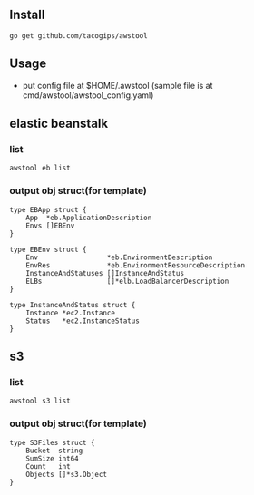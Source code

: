 ## Install
```
go get github.com/tacogips/awstool
```

## Usage
- put config file at $HOME/.awstool (sample file is at cmd/awstool/awstool_config.yaml)


## elastic beanstalk
### list

```
awstool eb list
```
### output obj struct(for template)

```
type EBApp struct {
	App  *eb.ApplicationDescription
	Envs []EBEnv
}

type EBEnv struct {
	Env                 *eb.EnvironmentDescription
	EnvRes              *eb.EnvironmentResourceDescription
	InstanceAndStatuses []InstanceAndStatus
	ELBs                []*elb.LoadBalancerDescription
}

type InstanceAndStatus struct {
	Instance *ec2.Instance
	Status   *ec2.InstanceStatus
}
```


## s3
### list

```
awstool s3 list
```
### output obj struct(for template)

```
type S3Files struct {
	Bucket  string
	SumSize int64
	Count   int
	Objects []*s3.Object
}
```
